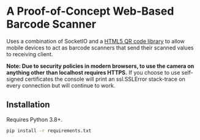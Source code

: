 # A Proof-of-Concept Web-Based Barcode Scanner

Uses a combination of SocketIO and a [HTML5 QR code library](https://github.com/mebjas/html5-qrcode) to allow mobile devices to act as barcode scanners that send their scanned values to receiving client.

**Note: Due to security policies in modern browsers, to use the camera on anything other than localhost requires HTTPS.**
If you choose to use self-signed certificates the console will print an ssl.SSLError stack-trace on every connection but will continue to work.

## Installation

Requires Python 3.8+.

```bash
pip install -r requirements.txt
```


